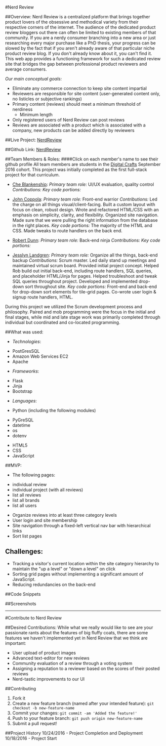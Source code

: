#Nerd Review

##Overview:
Nerd Review is a centralized platform that brings together product lovers of the obsessive and methodical variety from their respective corners of the internet.  The audience of the dedicated product review bloggers out there can often be limited to existing members of that community.  If you are a nerdy consumer branching into a new area or just researching every major purchase like a PhD thesis, your progress can be slowed by the fact that if you aren't already aware of that particular niche product review blog.  If you don't already know about it, you can't find it.  This web app provides a functioning framework for such a dedicated review site that bridges the gap between professional product reviewers and average consumers.  

*Our main conceptual goals:*
* Eliminate any commerce connection to keep site content impartial
* Reviewers are responsible for site content (user-generated content only, no listicles or subjective rankings)
* Primary content (reviews) should meet a minimum threshold of nerdiness
    - Minimum length
* Only registered users of Nerd Review can post reviews
* Reviews are associated with a product which is associated with a company, new products can be added directly by reviewers


##Live Project:
[NerdReview](https://nerdreview.co)

##Github Link:
[NerdReview](https://github.com/DigitalCrafts-September-2016-Cohort/team_freedom_nerdreview.git)

##Team Members & Roles:
####Click on each member's name to see their github profile
All team members are students in the [Digital Crafts](https://digitalcrafts.com) September 2016 cohort. This project was initially completed as the first full-stack project for that curriculum.

* [Che Blankenship](https://github.com/cheblankenship/):
*Primary team role:* UI/UX evaluation, quality control
*Contributions:*
*Key code portions:*

* [John Coppola](https://github.com/johnnycopes/):
*Primary team role:* Front-end warrior
*Contributions:* Led the charge on all things visual/client-facing. Built a custom layout with focus on clean, robust design. Wrote and refactored HTML/CSS with an emphasis on simplicity, clarity, and flexibility. Organized site navigation. Made sure that we were pulling the right information from the database in the right places.
*Key code portions:* The majority of the HTML and CSS. Made tweaks to route handlers on the back end.

* [Robert Dunn](https://github.com/robdunn220/):
*Primary team role:* Back-end ninja
*Contributions:*
*Key code portions:*

* [Jesslyn Landgren](https://github.com/jesslynlandgren/):
*Primary team role:* Organize all the things, back-end backup
*Contributions:* Scrum master. Led daily stand up meetings and maintained virtual scrum board.  Provided initial project concept.  Helped Rob build out initial back-end, including route handlers, SQL queries, and placeholder HTML/Jinja for pages.  Helped troubleshoot and tweak SQL queries throughout project.  Developed and implemented drop-down sort throughout site.
*Key code portions:* Front-end and back-end for drop-down sort elements for tile-grid pages.  Co-wrote user login & signup route handlers, HTML.

During this project we utilized the Scrum development process and philosophy.  Paired and mob programming were the focus in the initial and final stages, while mid and late stage work was primarily completed through individual but coordinated and co-located programming.  


##What was used:
* *Technologies*:
- PostGresSQL
- Amazon Web Services EC2
- Apache

* *Frameworks*:
- Flask
- Jinja
- Bootstrap

* *Languages*:
- Python (including the following modules)
* PyGreSQL
* datetime
* os
* dotenv
- HTML5
- CSS
- JavaScript

##MVP:
* The following pages:
- individual review
- individual project (with all reviews)
- list all reviews
- list all brands
- list all users
* Organize reviews into at least three category levels
* User login and site membership
* Site navigation through a fixed-left vertical nav bar with hierarchical links
* Sort list pages

## Challenges:
* Tracking a visitor's current location within the site category hierarchy to maintain the "up a level" or "down a level" on click
* Sorting grid pages without implementing a significant amount of JavaScript.
* Reducing redundancies on the back-end

##Code Snippets

##Screenshots

********

#Contribute to Nerd Review

##Desired Contributions:
While what we really would like to see are your passionate rants about the features of big fluffy coats, there are some features we haven't implemented yet in Nerd Review that we think are important:
* User upload of product images
* Advanced text-editor for new reviews
* Community evaluation of a review through a voting system
* Assigning a reputation to a reviewer based on the scores of their posted reviews
* Nerd-tastic improvements to our UI

##Contributing
1. Fork it
2. Create a new feature branch (named after your intended feature): `git checkout -b new-feature-name`
3. Commit your changes: `git commit -am 'Added the feature!'`
4. Push to your feature branch: `git push origin new-feature-name`
5. Submit a pull request!

##Project History
10/24/2016 - Project Completion and Deployment
10/18/2016 - Project Start

